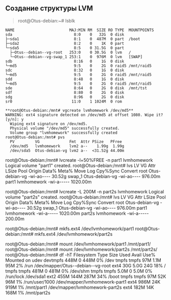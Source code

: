 ## Создание структуры LVM


> root@Otus-debian:~# lsblk
```
NAME                        MAJ:MIN RM  SIZE RO TYPE  MOUNTPOINTS
sda                           8:0    0   32G  0 disk
├─sda1                        8:1    0  487M  0 part  /boot
├─sda2                        8:2    0    1K  0 part
└─sda5                        8:5    0 31.5G  0 part
  ├─Otus--debian--vg-root   253:0    0 30.5G  0 lvm   /
  └─Otus--debian--vg-swap_1 253:1    0  976M  0 lvm   [SWAP]
sdb                           8:16   0    1G  0 disk
└─md5                         9:5    0    2G  0 raid5 /mnt/raid5
sdc                           8:32   0    1G  0 disk
└─md5                         9:5    0    2G  0 raid5 /mnt/raid5
sdd                           8:48   0    1G  0 disk
└─md5                         9:5    0    2G  0 raid5 /mnt/raid5
sde                           8:64   0    2G  0 disk  /mnt/tst
sdf                           8:80   0    2G  0 disk
sdg                           8:96   0    2G  0 disk
sr0                          11:0    1 1024M  0 rom
```
```
**root@Otus-debian:/mnt# vgcreate lvmhomework /dev/md5**
WARNING: ext4 signature detected on /dev/md5 at offset 1080. Wipe it? [y/n]: y
  Wiping ext4 signature on /dev/md5.
  Physical volume "/dev/md5" successfully created.
  Volume group "lvmhomework" successfully created
root@Otus-debian:/mnt# pvs
  PV         VG             Fmt  Attr PSize   PFree
  /dev/md5   lvmhomework    lvm2 a--    1.99g  1.99g
  /dev/sda5  Otus-debian-vg lvm2 a--  <31.52g 44.00m
```


root@Otus-debian:/mnt# lvcreate -l+50%FREE -n part1 lvmhomework
  Logical volume "part1" created.
root@Otus-debian:/mnt# lvs
  LV     VG             Attr       LSize    Pool Origin Data%  Meta%  Move Log Cpy%Sync Convert
  root   Otus-debian-vg -wi-ao----   30.52g
  swap_1 Otus-debian-vg -wi-ao----  976.00m
  part1  lvmhomework    -wi-a----- 1020.00m


root@Otus-debian:/mnt# lvcreate -L 200M -n part2s lvmhomework
  Logical volume "part2s" created.
root@Otus-debian:/mnt# lvs
  LV     VG             Attr       LSize    Pool Origin Data%  Meta%  Move Log Cpy%Sync Convert
  root   Otus-debian-vg -wi-ao----   30.52g
  swap_1 Otus-debian-vg -wi-ao----  976.00m
  part1  lvmhomework    -wi-a----- 1020.00m
  part2s lvmhomework    -wi-a-----  200.00m


root@Otus-debian:/mnt# mkfs.ext4 /dev/lvmhomework/part1
root@Otus-debian:/mnt# mkfs.ext4 /dev/lvmhomework/part2s


root@Otus-debian:/mnt# mount /dev/lvmhomework/part1 /mnt/part1/
root@Otus-debian:/mnt# mount /dev/lvmhomework/part2s /mnt/part2s/
root@Otus-debian:/mnt# df -hT
Filesystem                        Type      Size  Used Avail Use% Mounted on
udev                              devtmpfs  448M     0  448M   0% /dev
tmpfs                             tmpfs      97M  1.1M   95M   2% /run
/dev/mapper/Otus--debian--vg-root ext4       30G  5.0G   24G  18% /
tmpfs                             tmpfs     481M     0  481M   0% /dev/shm
tmpfs                             tmpfs     5.0M     0  5.0M   0% /run/lock
/dev/sda1                         ext2      455M  144M  287M  34% /boot
tmpfs                             tmpfs      97M   52K   96M   1% /run/user/1000
/dev/mapper/lvmhomework-part1     ext4      986M   24K  919M   1% /mnt/part1
/dev/mapper/lvmhomework-part2s    ext4      182M   14K  168M   1% /mnt/part2s